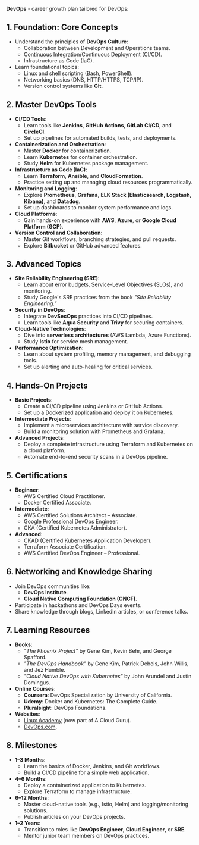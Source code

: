 **DevOps** - career growth plan tailored for DevOps:

## **1. Foundation: Core Concepts**
   - Understand the principles of **DevOps Culture**:
     - Collaboration between Development and Operations teams.
     - Continuous Integration/Continuous Deployment (CI/CD).
     - Infrastructure as Code (IaC).
   - Learn foundational topics:
     - Linux and shell scripting (Bash, PowerShell).
     - Networking basics (DNS, HTTP/HTTPS, TCP/IP).
     - Version control systems like **Git**.

## **2. Master DevOps Tools**
   - **CI/CD Tools**:
     - Learn tools like **Jenkins**, **GitHub Actions**, **GitLab CI/CD**, and **CircleCI**.
     - Set up pipelines for automated builds, tests, and deployments.
   - **Containerization and Orchestration**:
     - Master **Docker** for containerization.
     - Learn **Kubernetes** for container orchestration.
     - Study **Helm** for Kubernetes package management.
   - **Infrastructure as Code (IaC)**:
     - Learn **Terraform**, **Ansible**, and **CloudFormation**.
     - Practice setting up and managing cloud resources programmatically.
   - **Monitoring and Logging**:
     - Explore **Prometheus**, **Grafana**, **ELK Stack (Elasticsearch, Logstash, Kibana)**, and **Datadog**.
     - Set up dashboards to monitor system performance and logs.
   - **Cloud Platforms**:
     - Gain hands-on experience with **AWS**, **Azure**, or **Google Cloud Platform (GCP)**.
   - **Version Control and Collaboration**:
     - Master Git workflows, branching strategies, and pull requests.
     - Explore **Bitbucket** or GitHub advanced features.

## **3. Advanced Topics**
   - **Site Reliability Engineering (SRE)**:
     - Learn about error budgets, Service-Level Objectives (SLOs), and monitoring.
     - Study Google's SRE practices from the book *"Site Reliability Engineering."*
   - **Security in DevOps**:
     - Integrate **DevSecOps** practices into CI/CD pipelines.
     - Learn tools like **Aqua Security** and **Trivy** for securing containers.
   - **Cloud-Native Technologies**:
     - Dive into **serverless architectures** (AWS Lambda, Azure Functions).
     - Study **Istio** for service mesh management.
   - **Performance Optimization**:
     - Learn about system profiling, memory management, and debugging tools.
     - Set up alerting and auto-healing for critical services.

## **4. Hands-On Projects**
   - **Basic Projects**:
     - Create a CI/CD pipeline using Jenkins or GitHub Actions.
     - Set up a Dockerized application and deploy it on Kubernetes.
   - **Intermediate Projects**:
     - Implement a microservices architecture with service discovery.
     - Build a monitoring solution with Prometheus and Grafana.
   - **Advanced Projects**:
     - Deploy a complete infrastructure using Terraform and Kubernetes on a cloud platform.
     - Automate end-to-end security scans in a DevOps pipeline.

## **5. Certifications**
   - **Beginner**:
     - AWS Certified Cloud Practitioner.
     - Docker Certified Associate.
   - **Intermediate**:
     - AWS Certified Solutions Architect – Associate.
     - Google Professional DevOps Engineer.
     - CKA (Certified Kubernetes Administrator).
   - **Advanced**:
     - CKAD (Certified Kubernetes Application Developer).
     - Terraform Associate Certification.
     - AWS Certified DevOps Engineer – Professional.

## **6. Networking and Knowledge Sharing**
   - Join DevOps communities like:
     - **DevOps Institute**.
     - **Cloud Native Computing Foundation (CNCF)**.
   - Participate in hackathons and DevOps Days events.
   - Share knowledge through blogs, LinkedIn articles, or conference talks.

## **7. Learning Resources**
   - **Books**:
     - *"The Phoenix Project"* by Gene Kim, Kevin Behr, and George Spafford.
     - *"The DevOps Handbook"* by Gene Kim, Patrick Debois, John Willis, and Jez Humble.
     - *"Cloud Native DevOps with Kubernetes"* by John Arundel and Justin Domingus.
   - **Online Courses**:
     - **Coursera**: DevOps Specialization by University of California.
     - **Udemy**: Docker and Kubernetes: The Complete Guide.
     - **Pluralsight**: DevOps Foundations.
   - **Websites**:
     - [Linux Academy](https://linuxacademy.com/) (now part of A Cloud Guru).
     - [DevOps.com](https://devops.com/).

## **8. Milestones**
   - **1–3 Months**:
     - Learn the basics of Docker, Jenkins, and Git workflows.
     - Build a CI/CD pipeline for a simple web application.
   - **4–6 Months**:
     - Deploy a containerized application to Kubernetes.
     - Explore Terraform to manage infrastructure.
   - **6–12 Months**:
     - Master cloud-native tools (e.g., Istio, Helm) and logging/monitoring solutions.
     - Publish articles on your DevOps projects.
   - **1–2 Years**:
     - Transition to roles like **DevOps Engineer**, **Cloud Engineer**, or **SRE**.
     - Mentor junior team members on DevOps practices.
